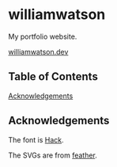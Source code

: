 # williamwatson

My portfolio website.

[williamwatson.dev](https://williamwatson.dev/)

## Table of Contents

[Acknowledgements](#acknowledgements)

## Acknowledgements

The font is [Hack](https://github.com/ryanoasis/nerd-fonts/tree/master/patched-fonts/Hack).

The SVGs are from [feather](https://github.com/feathericons/feather).
